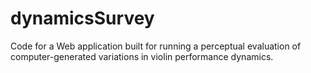 # dynamicsSurvey

Code for a Web application built for running a perceptual evaluation of computer-generated variations in violin performance dynamics.